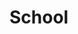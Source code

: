 # School
<!-- created for school project and homeworks -->
<!-- created and managed by Moiz Patra -->
 
